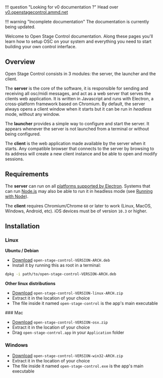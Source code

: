 !!! question "Looking for v0 documentation ?"
    Head over <a href="https://v0.openstagecontrol.ammd.net">v0.openstagecontrol.ammd.net</a>

!!! warning "Incomplete documentation"
    The documentation is currently being updated.

Welcome to Open Stage Control documentation. Along these pages you'll learn how to setup OSC on your system and everything you need to start building your own control interface.

## Overview

Open Stage Control consists in 3 modules: the server, the launcher and the client.

The **server** is the core of the software, it is responsible for sending and receiving all osc/midi messages, and act as a web server that serves the clients web application. It is written in Javascript and runs with Electron, a cross-platform framework based on Chromium. By default, the server always opens a client window when it starts but it can be run in *headless* mode, without any window.

The **launcher** provides a simple way to configure and start the server. It appears whenever the server is not launched from a terminal or without being configured.

The **client** is the web application made available by the server when it starts. Any compatible browser that connects to the server by browsing to its address will create a new client instance and be able to open and modify sessions.


## Requirements

The **server** can run on all [platforms supported by Electron](https://www.electronjs.org/docs/tutorial/support#supported-platforms). Systems that can run [Node.js](https://nodejs.org/en/) may also be able to run it in headless mode (see [Running with Node](./running-with-node.md)).

The **client** requires Chromium/Chrome `60` or later to work (Linux, MacOS, Windows, Android, etc). iOS devices must be of version `10.3` or higher.


## Installation

### Linux

**Ubuntu / Debian**

- [Download](/download) `open-stage-control-VERSION-ARCH.deb`
- Install it by running this as root in a terminal:
```bash
dpkg -i path/to/open-stage-control-VERSION-ARCH.deb
```

**Other linux distributions**

- [Download](/download) `open-stage-control-VERSION-linux-ARCH.zip`
- Extract it in the location of your choice
- The file inside it named `open-stage-control` is the app's main executable

### Mac

- [Download](/download) `open-stage-control-VERSION-osx.zip`
- Extract it in the location of your choice
- Drag `open-stage-control.app` in your `Application` folder

### Windows

- [Download](/download) `open-stage-control-VERSION-win32-ARCH.zip`
- Extract it in the location of your choice
- The file inside it named `open-stage-control.exe` is the app's main executable
